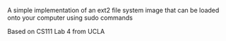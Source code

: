 A simple implementation of an ext2 file system image that can be loaded onto your computer using sudo commands

Based on CS111 Lab 4 from UCLA
